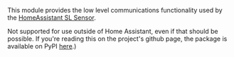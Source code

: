This module provides the low level communications functionality used by the [HomeAssistant SL Sensor](https://github.com/DSorlov/ha-sensor-sl).

Not supported for use outside of Home Assistant, even if that should be possible.
If you're reading this on the project's github page, the package is available on PyPI [here](https://pypi.org/project/hasl/).)
